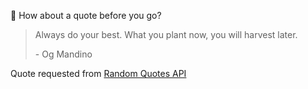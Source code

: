 📣 How about a quote before you go?

> Always do your best. What you plant now, you will harvest later.
>
> <p>- Og Mandino</p>

Quote requested from [Random Quotes API](https://github.com/lukePeavey/quotable)
